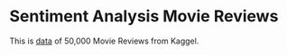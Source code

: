 # Sentiment Analysis Movie Reviews
This is [data](https://www.kaggle.com/datasets/lakshmi25npathi/imdb-dataset-of-50k-movie-reviews) of 50,000 Movie Reviews from Kaggel.
